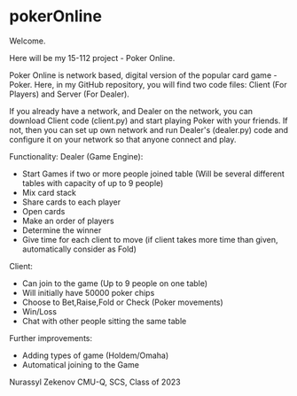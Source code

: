 # pokerOnline

Welcome.

Here will be my 15-112 project - Poker Online.

Poker Online is network based, digital version of the popular card game - Poker. Here, in my GitHub repository, you will find two code files: Client (For Players) and Server (For Dealer). 

If you already have a network, and Dealer on the network, you can download Client code (client.py) and start playing Poker with your friends. If not, then you can set up own network and run Dealer's (dealer.py) code and configure it on your network so that anyone connect and play.

Functionality:
Dealer (Game Engine): 
- Start Games if two or more people joined table (Will be several different tables with capacity of up to 9 people)
- Mix card stack
- Share cards to each player
- Open cards
- Make an order of players
- Determine the winner
- Give time for each client to move (if client takes more time than given, automatically consider as Fold)

Client:
- Can join to the game (Up to 9 people on one table)
- Will initially have 50000 poker chips
- Choose to Bet,Raise,Fold or Check (Poker movements)
- Win/Loss
- Chat with other people sitting the same table

Further improvements:
- Adding types of game (Holdem/Omaha)
- Automatical joining to the Game

Nurassyl Zekenov
CMU-Q, SCS, Class of 2023

